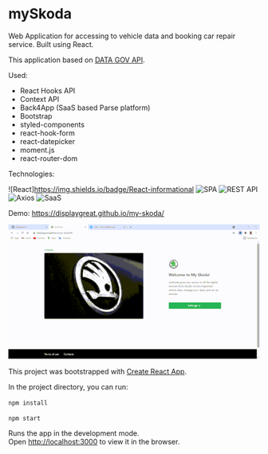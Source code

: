 # mySkoda

Web Application for accessing to vehicle data and booking car repair service. Built using React.

This application based on [DATA GOV API](https://data.gov.il/dataset/private-and-commercial-vehicles/resource/053cea08-09bc-40ec-8f7a-156f0677aff3?view_id=6e5c660c-9103-4297-a6f6-33824258da50).

Used: 
- React Hooks API
- Context API
- Back4App (SaaS based Parse platform)
- Bootstrap
- styled-components
- react-hook-form
- react-datepicker
- moment.js
- react-router-dom

Technologies:

![React]https://img.shields.io/badge/React-informational ![SPA](https://img.shields.io/badge/SPA-informational) ![REST API](https://img.shields.io/badge/RESTfullAPI-informational) ![Axios](https://img.shields.io/badge/Axios-informational) ![SaaS](https://img.shields.io/badge/SaaS-informational) 

Demo: https://displaygreat.github.io/my-skoda/

[![mySkoda-SPA-React](https://github.com/displaygreat/displaygreat/blob/main/my-skoda-react.gif)](https://youtu.be/-vzt7G5zS94)

This project was bootstrapped with [Create React App](https://github.com/facebook/create-react-app).

In the project directory, you can run:

`npm install`

`npm start`

Runs the app in the development mode.\
Open [http://localhost:3000](http://localhost:3000) to view it in the browser.


